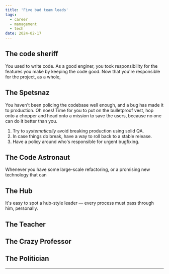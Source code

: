 ```yaml
---
title: 'Five bad team leads'
tags:
  - career
  - management
  - tech
date: 2024-02-17
---
```


## The code sheriff

You used to write code. As a good enginer, you took responsibility for the features you make by keeping the code good. Now that you're responsible for the project, as a whole,

## The Spetsnaz

You haven't been policing the codebase well enough, and a bug has made it to production. Oh noes! Time for you to put on the bulletproof vest, hop onto a chopper and head onto a mission to save the users, because no one can do it better than you.

1. Try to _systematically_ avoid breaking production using solid QA.
2. In case things do break, have a way to roll back to a stable release.
3. Have a policy around who's responsible for urgent bugfixing.

## The Code Astronaut

Whenever you have some large-scale refactoring, or a promising new technology that can 

## The Hub

It's easy to spot a hub-style leader — every process must pass through him, personally.

## The Teacher



## The Crazy Professor

## The Politician

---